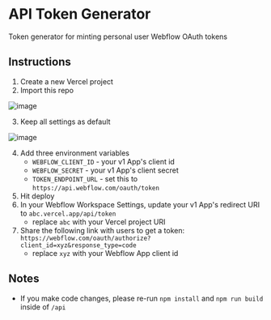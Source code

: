 # API Token Generator
Token generator for minting personal user Webflow OAuth tokens

## Instructions
1. Create a new Vercel project
2. Import this repo

![image](https://github.com/dpim/token-gen/assets/3460953/45ae3ab1-c33d-4c16-9fc0-a5ca512d7549)

3. Keep all settings as default

![image](https://github.com/dpim/token-gen/assets/3460953/19aca985-4390-41b0-b7c4-d63c08eace36)

4. Add three environment variables
    - `WEBFLOW_CLIENT_ID` - your v1 App's client id
    - `WEBFLOW_SECRET` - your v1 App's client secret
    - `TOKEN_ENDPOINT_URL` - set this to `https://api.webflow.com/oauth/token`
5. Hit deploy
6. In your Webflow Workspace Settings, update your v1 App's redirect URI to `abc.vercel.app/api/token`
    - replace `abc` with your Vercel project URI
8. Share the following link with users to get a token: `https://webflow.com/oauth/authorize?client_id=xyz&response_type=code`
    - replace `xyz` with your Webflow App client id

  ## Notes
- If you make code changes, please re-run `npm install` and `npm run build` inside of `/api`
